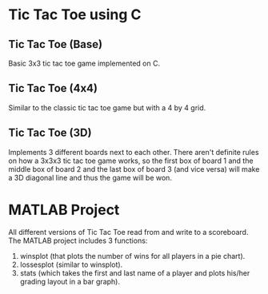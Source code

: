 # Tic Tac Toe using C
## Tic Tac Toe (Base)
Basic 3x3 tic tac toe game implemented on C.

## Tic Tac Toe (4x4)
Similar to the classic tic tac toe game but with a 4 by 4 grid. 

## Tic Tac Toe (3D)
Implements 3 different boards next to each other. There aren't definite rules on how a 3x3x3 tic tac toe game works, so the first box of board 1 and the middle box of board 2 and the last box of board 3 (and vice versa) will make a 3D diagonal line and thus the game will be won.

# MATLAB Project
All different versions of Tic Tac Toe read from and write to a scoreboard. The MATLAB project includes 3 functions:  
1. winsplot (that plots the number of wins for all players in a pie chart).  
2. lossesplot (similar to winsplot).  
3. stats (which takes the first and last name of a player and plots his/her grading layout in a bar graph). 
